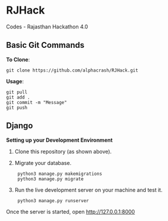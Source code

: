 # RJHack

Codes - Rajasthan Hackathon 4.0

## Basic Git Commands

**To Clone**:

	git clone https://github.com/alphacrash/RJHack.git

**Usage**:

	git pull
	git add .
	git commit -m "Message"
	git push

## Django

**Setting up your Development Environment**

1. Clone this repository (as shown above).

2. Migrate your database.

		python3 manage.py makemigrations
		python3 manage.py migrate 

3. Run the live development server on your machine and test it.
    
    	python3 manage.py runserver
    

Once the server is started, open http://127.0.0.1:8000